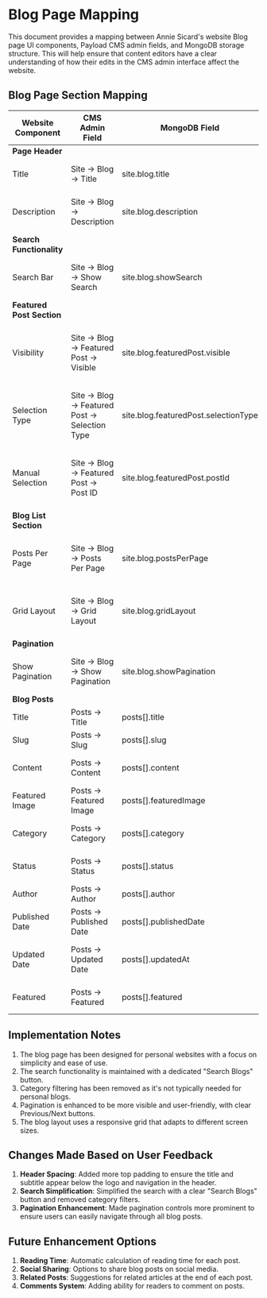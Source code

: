 # Blog Page Mapping

This document provides a mapping between Annie Sicard's website Blog page UI components, Payload CMS admin fields, and MongoDB storage structure. This will help ensure that content editors have a clear understanding of how their edits in the CMS admin interface affect the website.

## Blog Page Section Mapping

| Website Component | CMS Admin Field | MongoDB Field | Description |
|------------------|-----------------|---------------|-------------|
| **Page Header** |  |  | |
| Title | Site → Blog → Title | site.blog.title | The main page title ("Blog") |
| Description | Site → Blog → Description | site.blog.description | The description text below the title |
| **Search Functionality** |  |  | |
| Search Bar | Site → Blog → Show Search | site.blog.showSearch | Toggle to show/hide the search bar |
| **Featured Post Section** |  |  | |
| Visibility | Site → Blog → Featured Post → Visible | site.blog.featuredPost.visible | Toggle to show/hide the featured post section |
| Selection Type | Site → Blog → Featured Post → Selection Type | site.blog.featuredPost.selectionType | Method to select featured post ("recent", "manual") |
| Manual Selection | Site → Blog → Featured Post → Post ID | site.blog.featuredPost.postId | ID of manually selected featured post (if applicable) |
| **Blog List Section** |  |  | |
| Posts Per Page | Site → Blog → Posts Per Page | site.blog.postsPerPage | Number of posts to display per page (default: 6) |
| Grid Layout | Site → Blog → Grid Layout | site.blog.gridLayout | Layout type for blog list ("grid-2", "grid-3", "list") |
| **Pagination** |  |  | |
| Show Pagination | Site → Blog → Show Pagination | site.blog.showPagination | Toggle to show/hide pagination controls |
| **Blog Posts** |  |  | |
| Title | Posts → Title | posts[].title | Post title |
| Slug | Posts → Slug | posts[].slug | URL slug for the post |
| Content | Posts → Content | posts[].content | Main content of the post |
| Featured Image | Posts → Featured Image | posts[].featuredImage | Main image for the post |
| Category | Posts → Category | posts[].category | Category tag for the post |
| Status | Posts → Status | posts[].status | Post status (draft, published) |
| Author | Posts → Author | posts[].author | Post author information |
| Published Date | Posts → Published Date | posts[].publishedDate | Date when post was published |
| Updated Date | Posts → Updated Date | posts[].updatedAt | Date when post was last updated |
| Featured | Posts → Featured | posts[].featured | Flag to mark a post as featured |

## Implementation Notes

1. The blog page has been designed for personal websites with a focus on simplicity and ease of use.
2. The search functionality is maintained with a dedicated "Search Blogs" button.
3. Category filtering has been removed as it's not typically needed for personal blogs.
4. Pagination is enhanced to be more visible and user-friendly, with clear Previous/Next buttons.
5. The blog layout uses a responsive grid that adapts to different screen sizes.

## Changes Made Based on User Feedback

1. **Header Spacing**: Added more top padding to ensure the title and subtitle appear below the logo and navigation in the header.
2. **Search Simplification**: Simplified the search with a clear "Search Blogs" button and removed category filters.
3. **Pagination Enhancement**: Made pagination controls more prominent to ensure users can easily navigate through all blog posts.

## Future Enhancement Options

1. **Reading Time**: Automatic calculation of reading time for each post.
2. **Social Sharing**: Options to share blog posts on social media.
3. **Related Posts**: Suggestions for related articles at the end of each post.
4. **Comments System**: Adding ability for readers to comment on posts.
